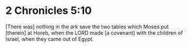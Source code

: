 # 2 Chronicles 5:10

[There was] nothing in the ark save the two tables which Moses put [therein] at Horeb, when the LORD made [a covenant] with the children of Israel, when they came out of Egypt.